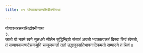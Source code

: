 ```yaml
---
title: ०१ योगावचरसम्पत्तिदीपनीगाथा

---
```

योगावचरसम्पत्तिदीपनीगाथा  
३.  
जातो यो नवमे खणे सुतधरो सीलेन सुद्धिन्द्रियो संसारं अयतो भवक्कयकरं दिस्वा सिवं खेमतो,  
तं सम्पापकमग्गदेसकमुनिं सम्पूजयन्तो ततो उद्धानुस्सतिभावनादिकमतो सम्पादये तं सिवं॥  